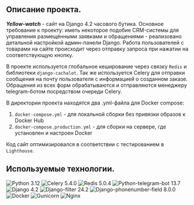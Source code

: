 ## Описание проекта.

_**Yellow-watch**_ - сайт на Django 4.2 часового бутика. Основное требование к проекту: иметь некоторое подобие CRM-системы для управления размещёнными заявками и обращениями - реализовано детальной настройкой админ-панели Django. Работа пользователей с товарами на сайте происходит через отправку запроса при нажатии на соответствующую кнопку.

В проекте используется глобальное кеширование через связку `Redis` и библиотеки `django-cachalot`. Так же используется Celery для отправки сообщения на почту пользователя с информацией о созданном заказе.
Обращения из всех форм обрабатываются и отправляются менеджеру telegram-ботом посредством очереди Celery.

В директории проекта находятся два .yml-файла для Docker compose:  
1. `docker-compose.yml` - для локальной сборки без привязки образов к Docker Hub
2. `docker-compose.production.yml` - для сборки на сервере, где установлен и настроен Docker

Код сайт оптимизировался в соответствии с тестированием в `Lighthouse`.

## Используемые технологии.

![Python 3.12](https://img.shields.io/badge/Python-3.12-brightgreen.svg?style=flat&logo=python&logoColor=white)
![Celery 5.4.0](https://img.shields.io/badge/Celery-5.4.0-brightgreen.svg?style=flat&logo=celery&logoColor=white)
![Redis 5.0.4](https://img.shields.io/badge/Redis-5.0.4-brightgreen.svg?style=flat&logo=redis&logoColor=white)
![Python-telegram-bot 13.7](https://img.shields.io/badge/python--telegram--bot-13.7-brightgreen.svg?style=flat&logo=python&logoColor=white)
![Django 4.2](https://img.shields.io/badge/Django-4.2-brightgreen.svg?style=flat&logo=django&logoColor=white)
![Django-filter 24.2](https://img.shields.io/badge/Django--filter-24.2-brightgreen.svg?style=flat&logo=django&logoColor=white)
![Django-phonenumber-field 8.0.0](https://img.shields.io/badge/Django--phonenumber--field-8.0.0-brightgreen.svg?style=flat&logo=django&logoColor=white)
![Docker](https://img.shields.io/badge/Docker-brightgreen.svg?style=flat&logo=docker&logoColor=white&color=blue)
![Gunicorn](https://img.shields.io/badge/Gunicorn-brightgreen.svg?style=flat&logo=gunicorn&logoColor=white&color=blue)
![Nginx](https://img.shields.io/badge/Nginx-brightgreen.svg?style=flat&logo=nginx&logoColor=white&color=blue)
